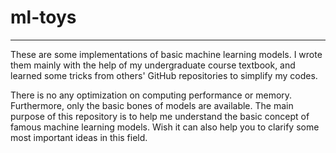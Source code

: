 # ml-toys
---

These are some implementations of basic machine learning models. I wrote them mainly with the help of my undergraduate course textbook, and learned some tricks from others' GitHub repositories to simplify my codes.

There is no any optimization on computing performance or memory. Furthermore, only the basic bones of models are available. The main purpose of this repository is to help me understand the basic concept of famous machine learning models. Wish it can also help you to clarify some most important ideas in this field.